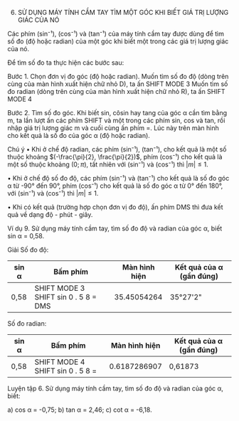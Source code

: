 6. SỬ DỤNG MÁY TÍNH CẦM TAY TÌM MỘT GÓC KHI BIẾT GIÁ TRỊ LƯỢNG GIÁC CỦA NÓ

Các phím (sin⁻¹), (cos⁻¹) và (tan⁻¹) của máy tính cầm tay được dùng để tìm số đo (độ hoặc radian) của một góc khi biết một trong các giá trị lượng giác của nó.

Để tìm số đo ta thực hiện các bước sau:

Bước 1. Chọn đơn vị đo góc (độ hoặc radian).
  Muốn tìm số đo độ (dòng trên cùng của màn hình xuất hiện chữ nhỏ D), ta ấn
  SHIFT MODE 3
  Muốn tìm số đo radian (dòng trên cùng của màn hình xuất hiện chữ nhỏ R), ta ấn
  SHIFT MODE 4

Bước 2. Tìm số đo góc.
  Khi biết sin, côsin hay tang của góc α cần tìm bằng m, ta lần lượt ấn các phím SHIFT và một trong các phím sin, cos và tan, rồi nhập giá trị lượng giác m và cuối cùng ấn phím =. Lúc này trên màn hình cho kết quả là số đo của góc α (độ hoặc radian).

Chú ý
• Khi ở chế độ radian, các phím (sin⁻¹), (tan⁻¹), cho kết quả là một số thuộc khoảng $(-\frac{\pi}{2}, \frac{\pi}{2})$, phím (cos⁻¹) cho kết quả là một số thuộc khoảng $(0; \pi)$, tất nhiên với (sin⁻¹) và (cos⁻¹) thì $|m| \leq 1$.

• Khi ở chế độ số đo độ, các phím (sin⁻¹) và (tan⁻¹) cho kết quả là số đo góc α từ -90° đến 90°, phím (cos⁻¹) cho kết quả là số đo góc α từ 0° đến 180°, với (sin⁻¹) và (cos⁻¹) thì $|m| \leq 1$.

• Khi có kết quả (trường hợp chọn đơn vị đo độ), ấn phím DMS thì đưa kết quả về dạng độ - phút - giây.

Ví dụ 9. Sử dụng máy tính cầm tay, tìm số đo độ và radian của góc α, biết sin α = 0,58.

Giải
Số đo độ:

| sin α | Bấm phím | Màn hình hiện | Kết quả của α (gần đúng) |
|-------|----------|---------------|--------------------------|
| 0,58  | SHIFT MODE 3 SHIFT sin 0 . 5 8 = DMS | 35.45054264 | 35°27'2" |

Số đo radian:

| sin α | Bấm phím | Màn hình hiện | Kết quả của α (gần đúng) |
|-------|----------|---------------|--------------------------|
| 0,58  | SHIFT MODE 4 SHIFT sin 0 . 5 8 = | 0.6187286907 | 0,61873 |

Luyện tập 6. Sử dụng máy tính cầm tay, tìm số đo độ và radian của góc α, biết:

a) cos α = -0,75;        b) tan α = 2,46;        c) cot α = -6,18.